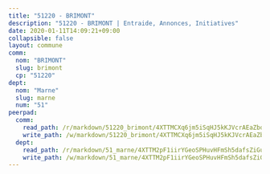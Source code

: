 ```yaml
---
title: "51220 - BRIMONT"
description: "51220 - BRIMONT | Entraide, Annonces, Initiatives"
date: 2020-01-11T14:09:21+09:00
collapsible: false
layout: commune
comm:
  nom: "BRIMONT"
  slug: brimont
  cp: "51220"
dept:
  nom: "Marne"
  slug: marne
  num: "51"
peerpad:
  comm:
    read_path: /r/markdown/51220_brimont/4XTTMCXq6jm5iSqHJ5kKJVcrAEaZbq1U7uAWv4xJvjE8y1Bbe
    write_path: /w/markdown/51220_brimont/4XTTMCXq6jm5iSqHJ5kKJVcrAEaZbq1U7uAWv4xJvjE8y1Bbe-K3TgUMVUZXdMJ4UAMKQDiNkpze8bV82xmNfj62VtG8K5ax3CDjAHCCrWJcGy6YYuzaqBqohniiJbc7grsTh4DPD4xzUww2EsW8oPVkTu7WAax6tAUgYtCuh71L61BVrALLAonG3A
  dept:
    read_path: /r/markdown/51_marne/4XTTM2pF1iirYGeoSPHuvHFmSh5dafsZiGuDVqApNYr9W2doe
    write_path: /w/markdown/51_marne/4XTTM2pF1iirYGeoSPHuvHFmSh5dafsZiGuDVqApNYr9W2doe-K3TgV7EpXmd75L5pz6aUTALihWsFeiubyposyfPgz6DbQby3ZQF3gNXaGqeRVGevfRz46yND7Y8QkCv5VozWFj5shZbEokjWNQrdmmsAHCxzuLQj5kuinh4kCdsefHKLdp7xhUwa
---
```


